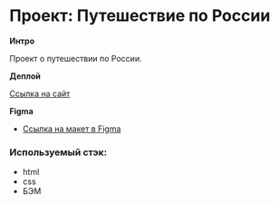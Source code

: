 # Проект: Путешествие по России

**Интро**

Проект о путешествии по России.

**Деплой**

[Ссылка на сайт](https://ivanwolodin.github.io/russian-travel/index.html)

**Figma**

* [Ссылка на макет в Figma](https://www.figma.com/file/5S2WSbEFL6awjVWJ0NWL8Q/Sprint-3_-Russia-_-desktop-mobile?node-id=28503%3A0)

### Используемый стэк:
* html
* css
* БЭМ
